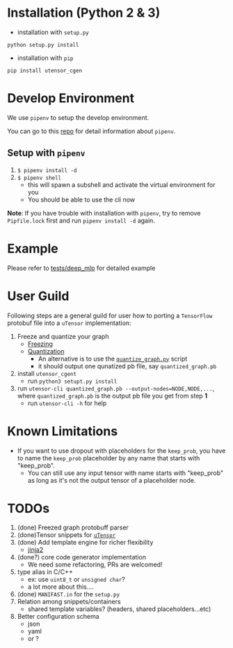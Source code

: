 # Installation (Python 2 & 3)

- installation with `setup.py`
```
python setup.py install
```

- installation with `pip`
```
pip install utensor_cgen
```

# Develop Environment

We use `pipenv` to setup the develop environment.

You can go to this [repo](https://github.com/pypa/pipenv) for detail information about `pipenv`.

## Setup with `pipenv`

1. `$ pipenv install -d`
2. `$ pipenv shell`
    - this will spawn a subshell and activate the virtual environment for you
    - You should be able to use the cli now

**Note**: If you have trouble with installation with `pipenv`, try to remove `Pipfile.lock` first and run `pipenv install -d` again.

# Example

Please refer to [tests/deep_mlp](https://github.com/uTensor/utensor_cgen/tree/develop/tests/deep_mlp) for detailed example

# User Guild

Following steps are a general guild for user how to porting a `TensorFlow` protobuf file into a `uTensor` implementation:

1. Freeze and quantize your graph
    - [Freezing](https://www.tensorflow.org/extend/tool_developers/#freezing)
    - [Quantization](https://www.tensorflow.org/performance/quantization)
        - An alternative is to use the [`quantize_graph.py`](https://github.com/tensorflow/tensorflow/blob/master/tensorflow/tools/quantization/quantize_graph.py) script
        - it should output one qunatized pb file, say `quantized_graph.pb`
2. install `utensor_cgent`
    - run `python3 setupt.py install`
3. run `utensor-cli quantized_graph.pb --output-nodes=NODE,NODE,...`, where `quantized_graph.pb` is the output pb file you get from step **1**
    - run `utensor-cli -h` for help

# Known Limitations

- If you want to use dropout with placeholders for the `keep_prob`, you have to name the `keep_prob` placeholder by any name that starts with "keep_prob".
    - You can still use any input tensor with name starts with "keep_prob" as long as it's not the output tensor of a placeholder node. 

# TODOs
1. (done) Freezed graph protobuff parser
2. (done)Tensor snippets for [`uTensor`](https://github.com/neil-tan/uTensor)
3. (done) Add template engine for richer flexibility
    - [jinja2](http://jinja.pocoo.org)
4. (done?) core code generator implementation
    - We need some refactoring, PRs are welcomed!
5. type alias in C/C++
    - ex: use `uint8_t` or `unsigned char`?
    - a lot more about this.... 
6. (done) `MANIFAST.in` for the `setup.py`
7. Relation among snippets/containers
    - shared template variables? (headers, shared placeholders...etc)
8. Better configuration schema
    - json
    - yaml
    - or ?
